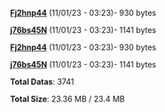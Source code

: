 [**Fj2hnp44**](/data/Fj2hnp44.txt) (11/01/23 - 03:23)- 930 bytes

[**j76bs45N**](/data/j76bs45N.txt) (11/01/23 - 03:23)- 1141 bytes

[**Fj2hnp44**](/data/Fj2hnp44.txt) (11/01/23 - 03:23)- 930 bytes

[**j76bs45N**](/data/j76bs45N.txt) (11/01/23 - 03:23)- 1141 bytes

**Total Datas**: 3741

**Total Size**: 23.36 MB / 23.4 MB